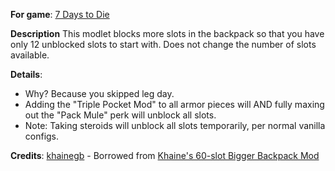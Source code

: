 **For game**: [7 Days to Die](https://7daystodie.com)

**Description**
This modlet blocks more slots in the backpack so that you have only 12 unblocked slots to start with.
Does not change the number of slots available.

**Details**:
- Why? Because you skipped leg day.
- Adding the "Triple Pocket Mod" to all armor pieces will AND fully maxing out the "Pack Mule" perk will unblock all slots.
- Note: Taking steroids will unblock all slots temporarily, per normal vanilla configs.

**Credits**:
[khainegb](https://community.7daystodie.com/profile/27804-khainegb/) - Borrowed from [Khaine's 60-slot Bigger Backpack Mod](https://community.7daystodie.com/topic/19558-khaines-a19-modlets-bigger-backpacks-backpack-buttons-hp-bars-etc/)
